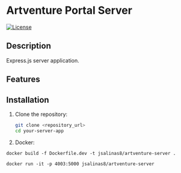 # Artventure Portal Server 

[![License](https://img.shields.io/badge/License-MIT-blue.svg)](https://opensource.org/licenses/MIT)

## Description

Express.js server application.

## Features

## Installation

1. Clone the repository:
   ```bash
   git clone <repository_url>
   cd your-server-app

2. Docker:
```
docker build -f Dockerfile.dev -t jsalinas8/artventure-server .
```

```
docker run -it -p 4003:5000 jsalinas8/artventure-server
```
